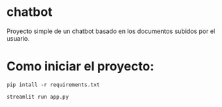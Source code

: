 # chatbot
Proyecto simple de un chatbot basado en los documentos subidos por el usuario.

# Como iniciar el proyecto:

`pip intall -r requirements.txt`

`streamlit run app.py`
